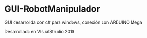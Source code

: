 # GUI-RobotManipulador
GUI desarrollda con c# para windows, conexión con ARDUINO Mega 

Desarrollada en VIsualStrudio 2019 



